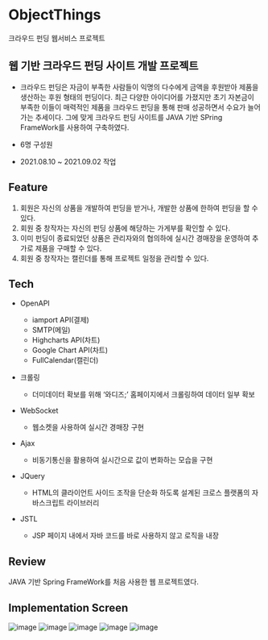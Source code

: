 # ObjectThings
크라우드 펀딩 웹서비스 프로젝트

## 웹 기반 크라우드 펀딩 사이트 개발 프로젝트
- 크라우드 펀딩은 자금이 부족한 사람들이 익명의 다수에게 금액을 후원받아 제품을 생산하는 후원 형태의 펀딩이다. 최근 다양한 아이디어를 가졌지만 초기 자본금이 부족한 이들이 매력적인 제품을 크라우드 펀딩을 통해 판매 성공하면서 수요가 늘어가는 추세이다. 그에 맞게 크라우드 펀딩 사이트를 JAVA 기반 SPring FrameWork를 사용하여 구축하였다.

- 6명 구성원

- 2021.08.10 ~ 2021.09.02 작업

## Feature
1. 회원은 자신의 상품을 개발하여 펀딩을 받거나, 개발한 상품에 한하여 펀딩을 할 수 있다.
2. 회원 중 창작자는 자신의 펀딩 상품에 해당하는 가게부를 확인할 수 있다.
3. 이미 펀딩이 종료되었던 상품은 관리자와의 협의하에 실시간 경매장을 운영하여 추가로 제품을 구매할 수 있다.
4. 회원 중 창작자는 캘린더를 통해 프로젝트 일정을 관리할 수 있다.

## Tech
- OpenAPI
  - iamport API(결제)
  - SMTP(메일)
  - Highcharts API(차트)
  - Google Chart API(차트)
  - FullCalendar(캘린더)

- 크롤링
  - 더미데이터 확보를 위해 ‘와디즈;’ 홈페이지에서 크롤링하여 데이터 일부 확보

- WebSocket
  - 웹소켓을 사용하여 실시간 경매장 구현

- Ajax
  - 비동기통신을 활용하여 실시간으로 값이 변화하는 모습을 구현

- JQuery
  - HTML의 클라이언트 사이드 조작을 단순화 하도록 설계된 크로스 플랫폼의 자바스크립트 라이브러리

- JSTL
  - JSP 페이지 내에서 자바 코드를 바로 사용하지 않고 로직을 내장

## Review
JAVA 기반 Spring FrameWork를 처음 사용한 웹 프로젝트였다.

## Implementation Screen

![image](https://user-images.githubusercontent.com/81938175/146388478-192520b6-e8d5-47cb-ac54-694fd1a491ce.png)
![image](https://user-images.githubusercontent.com/81938175/146388457-5e4e5aa6-d20c-4a42-b5d0-d0573cbe72eb.png)
![image](https://user-images.githubusercontent.com/81938175/146388420-6d34a5d3-cd3e-4852-bd3f-fdf869c23f5b.png)
![image](https://user-images.githubusercontent.com/81938175/146388531-8b5dc9c9-d333-47e6-8a07-11471d088edb.png)
![image](https://user-images.githubusercontent.com/81938175/146388573-98a7a403-50bc-4926-965a-8442bf69b31f.png)
